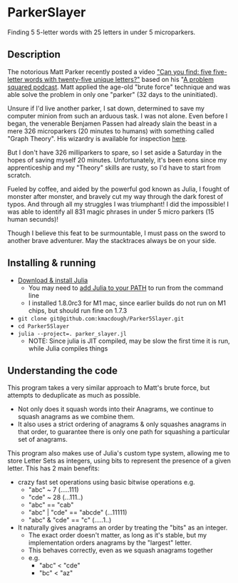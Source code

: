 # ParkerSlayer

Finding 5 5-letter words with 25 letters in under 5 microparkers.

## Description 

The notorious Matt Parker recently posted a video ["Can you find: five five-letter words with twenty-five unique letters?"](https://www.youtube.com/watch?v=_-AfhLQfb6w) based on his "[A problem squared podcast](https://aproblemsquared.libsyn.com/). Matt applied the age-old "brute force" technique and was able solve the problem in only one "parker" (32 days to the uninitiated).

Unsure if I'd live another parker, I sat down, determined to save my computer minion from such an arduous task. I was not alone. Even before I began, the venerable Benjamen Passen had already slain the beast in a mere 326 microparkers (20 minutes to humans) with something called "Graph Theory". His wizardry is available for inspection [here](https://gitlab.com/bpaassen/five_clique).

But I don't have 326 milliparkers to spare, so I set aside a Saturday in the hopes of saving myself 20 minutes. Unfortunately, it's been eons since my apprenticeship and my "Theory" skills are rusty, so I'd have to start from scratch.

Fueled by coffee, and aided by the powerful god known as Julia, I fought of monster after monster, and bravely cut my way through the dark forest of typos. And through all my struggles I was triumphant! I did the impossible! I was able to identify all 831 magic phrases in under 5 micro parkers (15 human secunds)!

Though I believe this feat to be surmountable, I must pass on the sword to another brave adventurer. May the stacktraces always be on your side.

## Installing & running

 * [Download & install Julia](https://julialang.org/downloads/)
   * You may need to [add Julia to your PATH](https://julialang.org/downloads/platform/) to run from the command line
   * I installed 1.8.0rc3 for M1 mac, since earlier builds do not run on M1 chips, but should run fine on 1.7.3
 * `git clone git@github.com:kmacdough/Parker5Slayer.git`
 * `cd Parker5Slayer`
 * `julia --project=. parker_slayer.jl`
   * NOTE: Since julia is JIT compiled, may be slow the first time it is run, while Julia compiles things

## Understanding the code

This program takes a very similar approach to Matt's brute force, but attempts to deduplicate as much as possible.

 * Not only does it squash words into their Anagrams, we continue to squash anagrams as we combine them.
 * It also uses a strict ordering of anagrams & only squashes anagrams in that order, to guarantee there is only one path for squashing a particular set of anagrams.

This program also makes use of Julia's custom type system, allowing me to store Letter Sets as integers, using bits to represent the presence of a given letter. This has 2 main benefits:

 * crazy fast set operations using basic bitwise operations e.g.
   * "abc" ~ 7                  (.....111)
   * "cde" ~ 28                 (...111..)
   * "abc" == "cab"
   * "abc" | "cde" == "abcde"   (...11111)
   * "abc" & "cde" == "c"       (.....1..)
 * It naturally gives anagrams an order by treating the "bits" as an integer.
   * The exact order doesn't matter, as long as it's stable, but my implementation orders anagrams by the "largest" letter.
   * This behaves correctly, even as we squash anagrams together
   * e.g.
     * "abc" < "cde"
     * "bc" < "az"